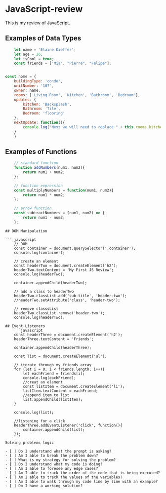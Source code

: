 # JavaScript-review
This is my review of JavaScript.

## Examples of Data Types
```javascript
    let name = 'Elaine Kieffer';
    let age = 26;
    let isCool = true;
    const friends = ["Mia", "Pierre", "Felipe"]; 


const home = {
    buildingType: 'condo',
    unitNumber: '107',
    owner: name,
    rooms: ['Living Room', 'Kitchen', 'Bathroom', 'Bedroom'],
    updates: {
        kitchen: 'Backsplash',
        Bathroom: 'Tile',
        Bedroom: 'flooring'
    },
    nextUpdate: function(){
        console.log("Next we will need to replace " + this.rooms.kitchen);
    }
    } 
```
## Examples of Functions
``` javascript
    // standard function
    function addNumbers(num1, num2){
        return num1 + num2;
    };

    // function expression
    const multiplyNumbers = function(num1, num2){
        return num1 * num2;
    };

    // arrow function
    const subtractNumbers = (num1, num2) => {
        return num1 - num2;
    };
```

    ## DOM Manipulation

    ``` javascript
        // DOM
        const container = document.querySelector('.container');
        console.log(container);
        
        // create an element
        const headerTwo = document.createElement('h2');
        headerTwo.textContent = 'My First JS Review';
        console.log(headerTwo);

        container.appendChild(headerTwo);

        // add a class to headerTwo
        headerTwo.classList.add('sub-title', 'header-two');
        //headerTwo.setAttribute('class', 'header-two');
        
        // remove classsList
        headerTwo.classList.remove('header-two');
        console.log(headerTwo);

```
## Event Listeners
    ```javascript
    const headerThree = document.createElement('h2');
    headerThree.textContent = 'Friends';

    container.appendChild(headerThree);

    const list = document.createElement('ul');

    // iterate through my friends array 
    for (let i = 0; i < friends.length; i++){
        let eachFriend = friends[i];
        console.log(eachFriend);
        //creat an element
        const listItem = document.createElement('li');
        listItem.textContent = eachFriend;
        //append item to list
        list.appendChild(listItem);
    }

    console.log(list);

    //listening for a click
    headerThree.addEventListener('click', function(){
        container.appendChild(list);
    });
    ```
Solving problems logic

- [ ] Do I understand what the prompt is asking?
- [ ] Am I able to break the problem down?
- [ ] What is my strategy for solving the problem?
- [ ] Do I understand what my code is doing?
- [ ] Am I able to foresee any edge cases?
- [ ] Am I able to track the order of the code that is being executed?
- [ ] Am I able to track the values of the variables?
- [ ] Am I able to walk through my code line by line with an example?
- [ ] Do I have a working solution?

